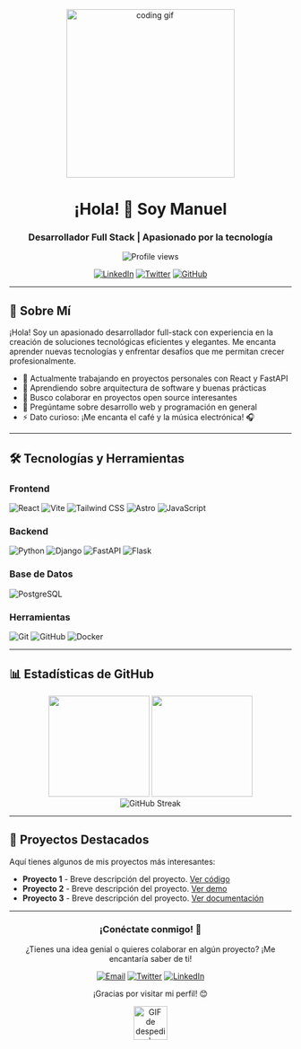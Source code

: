 <div align="center">
  <img src="https://media.giphy.com/media/qgQUggAC3Pfv687qPC/giphy.gif" width="300" alt="coding gif">
  
  <h1>¡Hola! 👋 Soy Manuel</h1>
  <h3>Desarrollador Full Stack | Apasionado por la tecnología</h3>
  
  <div>
    <img src="https://komarev.com/ghpvc/?username=Manuel-Mendoza&style=for-the-badge&color=blue" alt="Profile views"/>
  </div>
  
  [![LinkedIn](https://img.shields.io/badge/-Conecta_conmigo-0077B5?style=for-the-badge&logo=linkedin&logoColor=white)](https://linkedin.com/in/tuperfil)
  [![Twitter](https://img.shields.io/badge/Sígueme-1DA1F2?style=for-the-badge&logo=twitter&logoColor=white)](https://twitter.com/tucuenta)
  [![GitHub](https://img.shields.io/badge/Visita_mi_portafolio-100000?style=for-the-badge&logo=github&logoColor=white)](https://tusitio.com)
</div>

---

## 🚀 Sobre Mí

¡Hola! Soy un apasionado desarrollador full-stack con experiencia en la creación de soluciones tecnológicas eficientes y elegantes. Me encanta aprender nuevas tecnologías y enfrentar desafíos que me permitan crecer profesionalmente.

- 🔭 Actualmente trabajando en proyectos personales con React y FastAPI
- 🌱 Aprendiendo sobre arquitectura de software y buenas prácticas
- 👯 Busco colaborar en proyectos open source interesantes
- 💬 Pregúntame sobre desarrollo web y programación en general
- ⚡ Dato curioso: ¡Me encanta el café y la música electrónica! 🎧

---

## 🛠️ Tecnologías y Herramientas

### Frontend
![React](https://img.shields.io/badge/-React-61DAFB?style=for-the-badge&logo=react&logoColor=black)
![Vite](https://img.shields.io/badge/-Vite-646CFF?style=for-the-badge&logo=vite&logoColor=white)
![Tailwind CSS](https://img.shields.io/badge/-Tailwind_CSS-38B2AC?style=for-the-badge&logo=tailwind-css&logoColor=white)
![Astro](https://img.shields.io/badge/-Astro-FF5D01?style=for-the-badge&logo=astro&logoColor=white)
![JavaScript](https://img.shields.io/badge/-JavaScript-F7DF1E?style=for-the-badge&logo=javascript&logoColor=black)

### Backend
![Python](https://img.shields.io/badge/-Python-3776AB?style=for-the-badge&logo=python&logoColor=white)
![Django](https://img.shields.io/badge/-Django-092E20?style=for-the-badge&logo=django&logoColor=white)
![FastAPI](https://img.shields.io/badge/-FastAPI-009688?style=for-the-badge&logo=fastapi&logoColor=white)
![Flask](https://img.shields.io/badge/-Flask-000000?style=for-the-badge&logo=flask&logoColor=white)

### Base de Datos
![PostgreSQL](https://img.shields.io/badge/-PostgreSQL-336791?style=for-the-badge&logo=postgresql&logoColor=white)

### Herramientas
![Git](https://img.shields.io/badge/-Git-F05032?style=for-the-badge&logo=git&logoColor=white)
![GitHub](https://img.shields.io/badge/-GitHub-181717?style=for-the-badge&logo=github&logoColor=white)
![Docker](https://img.shields.io/badge/-Docker-2496ED?style=for-the-badge&logo=docker&logoColor=white)

---

## 📊 Estadísticas de GitHub

<div align="center">
  <img height="180em" src="https://github-readme-stats.vercel.app/api?username=tuusuario&show_icons=true&theme=radical&include_all_commits=true&count_private=true"/>
  <img height="180em" src="https://github-readme-stats.vercel.app/api/top-langs/?username=tuusuario&layout=compact&langs_count=8&theme=radical"/>
</div>

<div align="center">
  <img src="https://github-readme-streak-stats.herokuapp.com/?user=tuusuario&theme=radical" alt="GitHub Streak">
</div>

---

## 🌟 Proyectos Destacados

Aquí tienes algunos de mis proyectos más interesantes:

- **Proyecto 1** - Breve descripción del proyecto. [Ver código](enlace)
- **Proyecto 2** - Breve descripción del proyecto. [Ver demo](enlace)
- **Proyecto 3** - Breve descripción del proyecto. [Ver documentación](enlace)

---

<div align="center">
  <h3>¡Conéctate conmigo! 🤝</h3>
  <p>¿Tienes una idea genial o quieres colaborar en algún proyecto? ¡Me encantaría saber de ti!</p>
  
  [![Email](https://img.shields.io/badge/Email-D14836?style=for-the-badge&logo=gmail&logoColor=white)](mailto:tuemail@ejemplo.com)
  [![Twitter](https://img.shields.io/badge/Twitter-1DA1F2?style=for-the-badge&logo=twitter&logoColor=white)](https://twitter.com/tucuenta)
  [![LinkedIn](https://img.shields.io/badge/LinkedIn-0077B5?style=for-the-badge&logo=linkedin&logoColor=white)](https://linkedin.com/in/tuperfil)
  
  <p>¡Gracias por visitar mi perfil! 😊</p>
  
  <img src="https://media.giphy.com/media/LnQjpWaON8nhr21vNW/giphy.gif" width="60" alt="GIF de despedida">
</div>